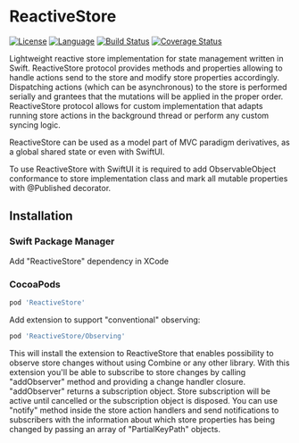 # ReactiveStore

[![License](https://img.shields.io/badge/license-MIT-ff69b4.svg)](https://github.com/kzlekk/ReactiveStore/raw/master/LICENSE)
[![Language](https://img.shields.io/badge/swift-5.0-orange.svg)](https://swift.org/blog/swift-5-released/)
[![Build Status](https://travis-ci.com/kzlekk/ClassyFlux.svg?branch=master)](https://travis-ci.com/kzlekk/ReactiveStore)
[![Coverage Status](https://coveralls.io/repos/github/kzlekk/ReactiveStore/badge.svg?branch=master)](https://coveralls.io/github/kzlekk/ReactiveStore?branch=master)

Lightweight reactive store implementation for state management written in Swift. ReactiveStore protocol provides methods and properties allowing to handle actions send to the store and modify store properties accordingly. Dispatching actions (which can be asynchronous) to the store is performed serially and grantees  that the mutations will be applied in the proper order. ReactiveStore protocol allows for custom implementation that adapts running store actions in the background thread or perform any custom syncing logic.

ReactiveStore can be used as a model part of MVC paradigm derivatives, as a global shared state or even with SwiftUI. 

To use ReactiveStore with SwiftUI it is required to add ObservableObject conformance to store implementation class and mark all mutable 
properties with @Published decorator.

## Installation

### Swift Package Manager

Add "ReactiveStore" dependency in XCode

### CocoaPods

```ruby
pod 'ReactiveStore'
```

Add extension to support "conventional" observing:

```ruby
pod 'ReactiveStore/Observing'
```

This will install the extension to ReactiveStore that enables possibility to observe store changes without using Combine or any other library. With this extension you'll be able to subscribe to store changes by calling "addObserver" method and providing a change handler closure. "addObserver" returns a subscription object. Store subscription will be active until cancelled or the subscription object is disposed. You can use "notify" method inside the store action handlers and send notifications to subscribers with the information about which store properties has being changed by passing an array of "PartialKeyPath" objects.
